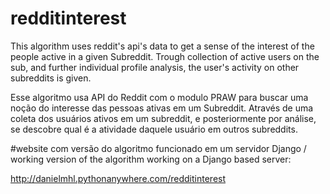 # redditinterest
This algorithm uses reddit's api's data to get a sense of the interest of the people active in a given Subreddit. 
  Trough collection of active users on the sub, and further individual profile analysis, the user's activity on other subreddits is given.


Esse algoritmo usa API do Reddit com o modulo PRAW para buscar uma noção do interesse das pessoas ativas em um Subreddit.
 Através de uma coleta dos usuários ativos em um subreddit, e posteriormente por análise, se descobre qual é a atividade daquele usuário em outros subreddits.

#website com versão do algoritmo funcionado em um servidor Django / working version of the algorithm working on a Django based server: 


http://danielmhl.pythonanywhere.com/redditinterest
